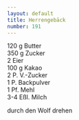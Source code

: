 ```yaml
---
layout: default
title: Herrengebäck
number: 191
---
```


120 g Butter  
350 g Zucker  
2 Eier  
100 g Kakao  
2 P. V.-Zucker  
1 P. Backpulver  
1 Pf. Mehl  
3-4 Eßl. Milch

durch den Wolf drehen
